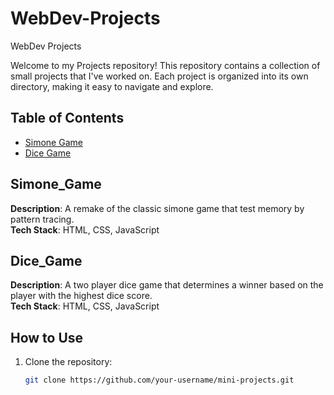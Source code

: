 # WebDev-Projects
WebDev Projects

Welcome to my Projects repository! This repository contains a collection of small projects that I've worked on. Each project is organized into its own directory, making it easy to navigate and explore.

## Table of Contents

- [Simone Game](#Simone_Game)
- [Dice Game](#Dice_Game)


## Simone_Game

**Description**: A remake of the classic simone game that test memory by pattern tracing.  
**Tech Stack**: HTML, CSS, JavaScript  

## Dice_Game

**Description**: A two player dice game that determines a winner based on the player with the highest dice score.  
**Tech Stack**: HTML, CSS, JavaScript  



## How to Use

1. Clone the repository:
   ```bash
   git clone https://github.com/your-username/mini-projects.git
